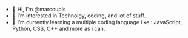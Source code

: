 - 👋 Hi, I’m @marcoupls
- 👀 I’m interested in Technolgy, coding, and lot of stuff..
- 🌱 I’m currently learning a multiple coding language like : 
   JavaScript, Python, CSS, C++ and more as i can..
